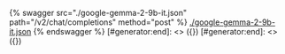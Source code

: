 [#generator:start]: <> ({ "template": "openapi" })
[#generator:start]: <> ({ "template": "openapi" })
{% swagger src="./google-gemma-2-9b-it.json" path="/v2/chat/completions" method="post" %}
[./google-gemma-2-9b-it.json](./google-gemma-2-9b-it.json)
{% endswagger %}
[#generator:end]: <> ({})
[#generator:end]: <> ({})